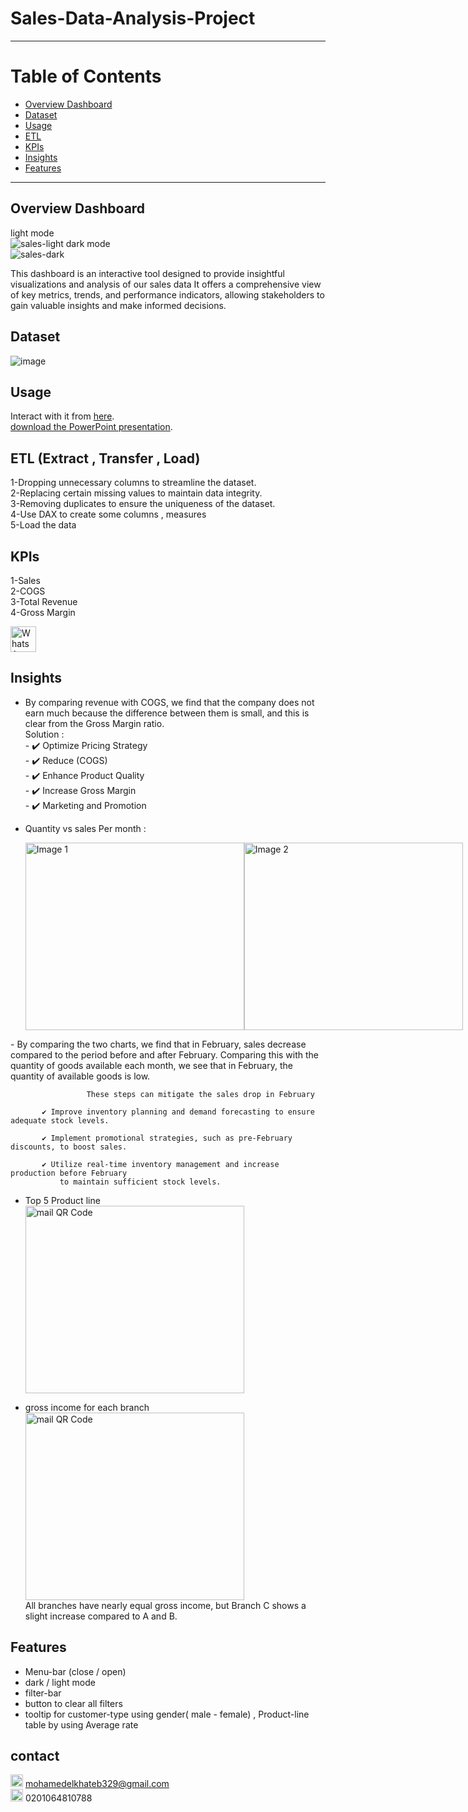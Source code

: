 # Sales-Data-Analysis-Project
___________________________________________________________________________
# Table of Contents
- [Overview Dashboard](#overview-dashboard)
- [Dataset](#dataset)
- [Usage](#usage)
- [ETL](#ETL)
- [KPIs](#kpis)
- [Insights](#insights)
- [Features](#features)
___________________________________________________________________________  
## Overview Dashboard
   
light mode  
![sales-light](https://github.com/MOElkateb9/Sales-Data-Analysis-Project/assets/166956786/850b6462-9cc3-4f43-a8d4-45c2d81afe3e)
dark mode  
![sales-dark](https://github.com/MOElkateb9/Sales-Data-Analysis-Project/assets/166956786/5f3bd6a8-b427-467e-9094-7545010d6fa5)
     
This dashboard is an interactive tool designed to provide insightful visualizations and analysis of our sales data
It offers a comprehensive view of key metrics, trends, and performance indicators, allowing stakeholders to gain valuable insights and make informed decisions.
     
    
## Dataset
![image](https://github.com/MOElkateb9/Sales-Data-Analysis-Project/assets/166956786/5a348fe1-7956-49d1-b257-93171e34a015)
   
   
## Usage
Interact with it from [here](https://app.powerbi.com/view?r=eyJrIjoiN2E4NWEzNmQtYjExMi00Y2ViLWJjOTYtNDAyNTUwMWU1ZDE2IiwidCI6ImRmODY3OWNkLWE4MGUtNDVkOC05OWFjLWM4M2VkN2ZmOTVhMCJ9).  
[download the PowerPoint presentation](https://github.com/MOElkateb9/Sales-Data-Analysis-Project/blob/main/Sales-Powerpoint.pptx).
   
   
## ETL (Extract , Transfer , Load)
1-Dropping unnecessary columns to streamline the dataset.   
2-Replacing certain missing values to maintain data integrity.   
3-Removing duplicates to ensure the uniqueness of the dataset.   
4-Use DAX to create some columns , measures   
5-Load the data   
  
   
## KPIs
1-Sales   
2-COGS   
3-Total Revenue   
4-Gross Margin   
  
 

  
<img src="https://github.com/MOElkateb9/Sales-Data-Analysis-Project/assets/166956786/2cb1c2e6-80d2-4501-bfda-4446307d430f" alt="WhatsApp QR Code" width="41" height="41">

## Insights
   - By comparing revenue with COGS, we find that the company does not earn much because the difference between them is small, and this is clear from the Gross Margin ratio.   
           Solution :  
            - ✔️  Optimize Pricing Strategy  
            - ✔️  Reduce (COGS)  
            - ✔️  Enhance Product Quality  
            - ✔️  Increase Gross Margin  
            - ✔️  Marketing and Promotion

  - Quantity vs sales Per month :
    <div style="display: flex; justify-content: space-between;">
    <img src="https://github.com/MOElkateb9/Sales-Data-Analysis-Project/assets/166956786/0ea2939c-1e24-4739-8fcc-2f97b07fd687" alt="Image 1" width="350" height="300">
    <img src="https://github.com/MOElkateb9/Sales-Data-Analysis-Project/assets/166956786/e92c9823-305a-4f89-b864-47ac9f16359f" alt="Image 2" width="350" height="300">  
</div>   
      - By comparing the two charts, we find that in February, sales decrease compared to the period before and after February.  
      Comparing this with the quantity of goods available each month, we see that in February, the quantity of available goods is low.  


                     These steps can mitigate the sales drop in February 
            
           ✔️ Improve inventory planning and demand forecasting to ensure adequate stock levels.  

           ✔️ Implement promotional strategies, such as pre-February discounts, to boost sales.  

           ✔️ Utilize real-time inventory management and increase production before February   
               to maintain sufficient stock levels.  


 - Top 5 Product line   
   <img src="https://github.com/MOElkateb9/Sales-Data-Analysis-Project/assets/166956786/301be999-3737-41e1-bbe3-e64fe649fe71" alt="mail QR Code" width="350" height="300">   

 - gross income for each branch  
   <img src="https://github.com/MOElkateb9/Sales-Data-Analysis-Project/assets/166956786/8e10cd58-e131-4e36-bc17-2c0de3851fff" alt="mail QR Code" width="350" height="300">   
   All branches have nearly equal gross income, but Branch C shows a slight increase compared to A and B.  



   







  
   
  
## Features
- Menu-bar (close / open)
- dark / light mode
- filter-bar
- button to clear all filters
- tooltip for customer-type using gender( male - female)  , Product-line table by using Average rate  
    
## contact      
<img src="https://github.com/MOElkateb9/Sales-Data-Analysis-Project/assets/166956786/4d868aa1-a93d-4d16-8944-7f40ec62ad6d" alt="mail QR Code" width="20" height="20"> mohamedelkhateb329@gmail.com  
<img src="https://github.com/MOElkateb9/Sales-Data-Analysis-Project/assets/166956786/4747bc1a-1809-42c9-bbb9-a618412cbae6" alt="WhatsApp QR Code" width="20" height="20">  0201064810788  




